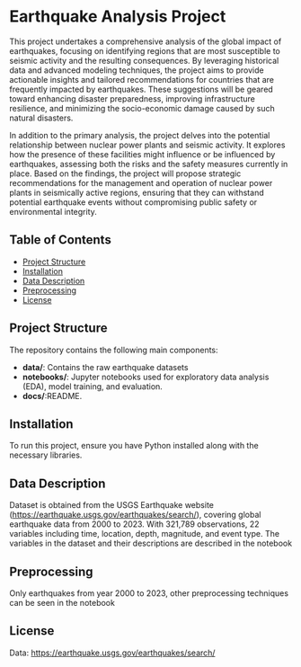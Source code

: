 # Earthquake Analysis Project

This project undertakes a comprehensive analysis of the global impact of earthquakes, focusing on identifying regions that are most susceptible to seismic activity and the resulting consequences. By leveraging historical data and advanced modeling techniques, the project aims to provide actionable insights and tailored recommendations for countries that are frequently impacted by earthquakes. These suggestions will be geared toward enhancing disaster preparedness, improving infrastructure resilience, and minimizing the socio-economic damage caused by such natural disasters.

In addition to the primary analysis, the project delves into the potential relationship between nuclear power plants and seismic activity. It explores how the presence of these facilities might influence or be influenced by earthquakes, assessing both the risks and the safety measures currently in place. Based on the findings, the project will propose strategic recommendations for the management and operation of nuclear power plants in seismically active regions, ensuring that they can withstand potential earthquake events without compromising public safety or environmental integrity. 

## Table of Contents

- [Project Structure](#project-structure)
- [Installation](#installation)
- [Data Description](#data-description)
- [Preprocessing](#preprocessing)
- [License](#license)

## Project Structure

The repository contains the following main components:

- **data/**: Contains the raw earthquake datasets
- **notebooks/**: Jupyter notebooks used for exploratory data analysis (EDA), model training, and evaluation.
- **docs/**:README.

## Installation

To run this project, ensure you have Python installed along with the necessary libraries.

## Data Description

Dataset is obtained from the USGS Earthquake website (https://earthquake.usgs.gov/earthquakes/search/), covering global earthquake data from 2000 to 2023. With 321,789 observations, 22 variables including time, location, depth, magnitude, and event type. The variables in the dataset and their descriptions are described in the notebook


## Preprocessing 

Only earthquakes from year 2000 to 2023, other preprocessing techniques can be seen in the notebook

## License

Data: https://earthquake.usgs.gov/earthquakes/search/





